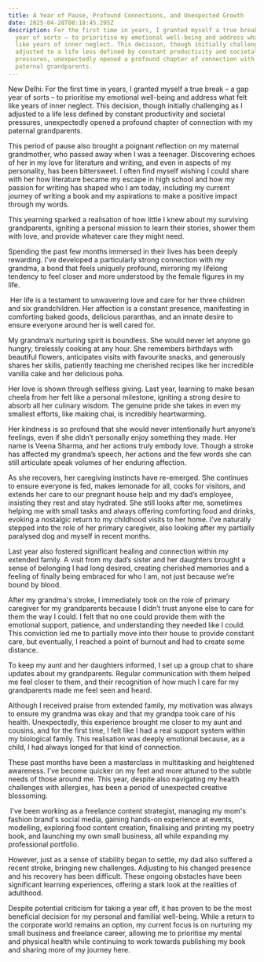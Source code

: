 ```yaml
---
title: A Year of Pause, Profound Connections, and Unexpected Growth
date: 2025-04-28T08:18:45.295Z
description: For the first time in years, I granted myself a true break – a gap
  year of sorts – to prioritise my emotional well-being and address what felt
  like years of inner neglect. This decision, though initially challenging as I
  adjusted to a life less defined by constant productivity and societal
  pressures, unexpectedly opened a profound chapter of connection with my
  paternal grandparents.
---
```

New Delhi: For the first time in years, I granted myself a true break – a gap year of sorts – to prioritise my emotional well-being and address what felt like years of inner neglect. This decision, though initially challenging as I adjusted to a life less defined by constant productivity and societal pressures, unexpectedly opened a profound chapter of connection with my paternal grandparents.

This period of pause also brought a poignant reflection on my maternal grandmother, who passed away when I was a teenager. Discovering echoes of her in my love for literature and writing, and even in aspects of my personality, has been bittersweet. I often find myself wishing I could share with her how literature became my escape in high school and how my passion for writing has shaped who I am today, including my current journey of writing a book and my aspirations to make a positive impact through my words. 

This yearning sparked a realisation of how little I knew about my surviving grandparents, igniting a personal mission to learn their stories, shower them with love, and provide whatever care they might need.

Spending the past few months immersed in their lives has been deeply rewarding. I've developed a particularly strong connection with my grandma, a bond that feels uniquely profound, mirroring my lifelong tendency to feel closer and more understood by the female figures in my life.

 Her life is a testament to unwavering love and care for her three children and six grandchildren. Her affection is a constant presence, manifesting in comforting baked goods, delicious paranthas, and an innate desire to ensure everyone around her is well cared for.

My grandma’s nurturing spirit is boundless. She would never let anyone go hungry, tirelessly cooking at any hour. She remembers birthdays with beautiful flowers, anticipates visits with favourite snacks, and generously shares her skills, patiently teaching me cherished recipes like her incredible vanilla cake and her delicious poha.

Her love is shown through selfless giving. Last year, learning to make besan cheela from her felt like a personal milestone, igniting a strong desire to absorb all her culinary wisdom. The genuine pride she takes in even my smallest efforts, like making chai, is incredibly heartwarming.

Her kindness is so profound that she would never intentionally hurt anyone’s feelings, even if she didn’t personally enjoy something they made. Her name is Veena Sharma, and her actions truly embody love. Though a stroke has affected my grandma’s speech, her actions and the few words she can still articulate speak volumes of her enduring affection.

As she recovers, her caregiving instincts have re-emerged. She continues to ensure everyone is fed, makes lemonade for all, cooks for visitors, and extends her care to our pregnant house help and my dad’s employee, insisting they rest and stay hydrated. She still looks after me, sometimes helping me with small tasks and always offering comforting food and drinks, evoking a nostalgic return to my childhood visits to her home. I’ve naturally stepped into the role of her primary caregiver, also looking after my partially paralysed dog and myself in recent months.

Last year also fostered significant healing and connection within my extended family. A visit from my dad’s sister and her daughters brought a sense of belonging I had long desired, creating cherished memories and a feeling of finally being embraced for who I am, not just because we’re bound by blood.

After my grandma's stroke, I immediately took on the role of primary caregiver for my grandparents because I didn’t trust anyone else to care for them the way I could. I felt that no one could provide them with the emotional support, patience, and understanding they needed like I could. This conviction led me to partially move into their house to provide constant care, but eventually, I reached a point of burnout and had to create some distance.

To keep my aunt and her daughters informed, I set up a group chat to share updates about my grandparents. Regular communication with them helped me feel closer to them, and their recognition of how much I care for my grandparents made me feel seen and heard. 

Although I received praise from extended family, my motivation was always to ensure my grandma was okay and that my grandpa took care of his health. Unexpectedly, this experience brought me closer to my aunt and cousins, and for the first time, I felt like I had a real support system within my biological family. This realisation was deeply emotional because, as a child, I had always longed for that kind of connection.

These past months have been a masterclass in multitasking and heightened awareness. I've become quicker on my feet and more attuned to the subtle needs of those around me. This year, despite also navigating my health challenges with allergies, has been a period of unexpected creative blossoming.

 I've been working as a freelance content strategist, managing my mom's fashion brand's social media, gaining hands-on experience at events, modelling, exploring food content creation, finalising and printing my poetry book, and launching my own small business, all while expanding my professional portfolio.

However, just as a sense of stability began to settle, my dad also suffered a recent stroke, bringing new challenges. Adjusting to his changed presence and his recovery has been difficult. These ongoing obstacles have been significant learning experiences, offering a stark look at the realities of adulthood. 

Despite potential criticism for taking a year off, it has proven to be the most beneficial decision for my personal and familial well-being. While a return to the corporate world remains an option, my current focus is on nurturing my small business and freelance career, allowing me to prioritise my mental and physical health while continuing to work towards publishing my book and sharing more of my journey here.